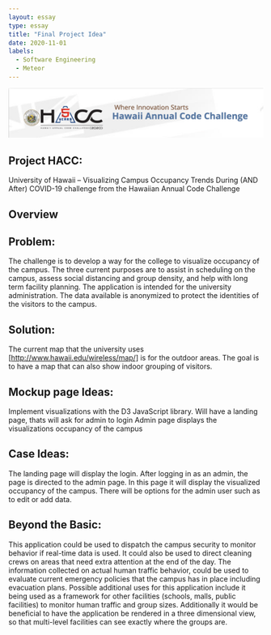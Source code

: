 ```yaml
---
layout: essay
type: essay
title: "Final Project Idea"
date: 2020-11-01
labels:
  - Software Engineering
  - Meteor
---
```

<img class="ui centered medium image" src="../images/HACC.png">

## Project HACC: 
University of Hawaii – Visualizing Campus Occupancy Trends During (AND After) COVID-19 challenge from the Hawaiian Annual Code Challenge 
 
## Overview
## Problem:
The challenge is to develop a way for the college to visualize occupancy of the campus.  The three current purposes are to assist in scheduling on the campus, assess social distancing and group density, and help with long term facility planning.  The application is intended for the university administration. The data available is anonymized to protect the identities of the visitors to the campus. 
 
## Solution: 
The current map that the university uses [http://www.hawaii.edu/wireless/map/] is for the outdoor areas.  The goal is to have a map that can also show indoor grouping of visitors.  
 
## Mockup page Ideas:
Implement visualizations with the D3 JavaScript library. 
Will have a landing page, thats will ask for admin to login
Admin page displays the visualizations occupancy of the campus

## Case Ideas:
The landing page will display the login. After logging in as an admin, the page is directed to the admin page. In this page it will display the visualized occupancy of the campus. There will be options for the admin user such as to edit or add data.
 
## Beyond the Basic:
This application could be used to dispatch the campus security to monitor behavior if real-time data is used.  It could also be used to direct cleaning crews on areas that need extra attention at the end of the day.  The information collected on actual human traffic behavior, could be used to evaluate current emergency policies that the campus has in place including evacuation plans. 
Possible additional uses for this application include it being used as a framework for other facilities (schools, malls, public facilities) to monitor human traffic and group sizes.  Additionally it would be beneficial to have the application be rendered in a three dimensional view, so that multi-level facilities can see exactly where the groups are. 

